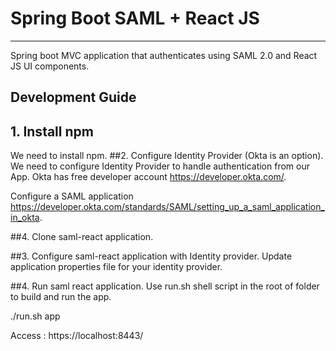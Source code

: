 
# Spring Boot SAML + React JS
----
Spring boot MVC application that authenticates using SAML 2.0 and React JS UI components.
## Development Guide
## 1. Install npm
We need to install npm.
##2. Configure Identity Provider (Okta is an option).
We need to configure Identity Provider to handle authentication from our App.
Okta has free developer account https://developer.okta.com/.

Configure a SAML application https://developer.okta.com/standards/SAML/setting_up_a_saml_application_in_okta.

##4. Clone saml-react application.

##3. Configure saml-react application with Identity provider.
Update application properties file for your identity provider.

##4. Run saml react application.
Use run.sh shell script in the root of folder to build and run the app.

./run.sh app

Access : https://localhost:8443/
